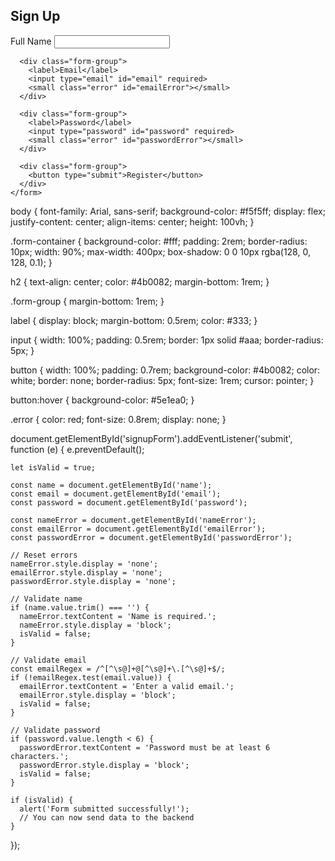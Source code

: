 <!DOCTYPE html>
<html lang="en">
<head>
  <meta charset="UTF-8">
  <meta name="viewport" content="width=device-width, initial-scale=1">
  <title>User Sign-Up Form</title>
  <link rel="stylesheet" href="style.css">
</head>
<body>

  <div class="form-container">
    <h2>Sign Up</h2>
    <form id="signupForm">
      <div class="form-group">
        <label>Full Name</label>
        <input type="text" id="name" required>
        <small class="error" id="nameError"></small>
      </div>

      <div class="form-group">
        <label>Email</label>
        <input type="email" id="email" required>
        <small class="error" id="emailError"></small>
      </div>

      <div class="form-group">
        <label>Password</label>
        <input type="password" id="password" required>
        <small class="error" id="passwordError"></small>
      </div>

      <div class="form-group">
        <button type="submit">Register</button>
      </div>
    </form>
  </div>

  <script src="script.js"></script>
</body>
</html>
body {
    font-family: Arial, sans-serif;
    background-color: #f5f5ff;
    display: flex;
    justify-content: center;
    align-items: center;
    height: 100vh;
  }
  
  .form-container {
    background-color: #fff;
    padding: 2rem;
    border-radius: 10px;
    width: 90%;
    max-width: 400px;
    box-shadow: 0 0 10px rgba(128, 0, 128, 0.1);
  }
  
  h2 {
    text-align: center;
    color: #4b0082;
    margin-bottom: 1rem;
  }
  
  .form-group {
    margin-bottom: 1rem;
  }
  
  label {
    display: block;
    margin-bottom: 0.5rem;
    color: #333;
  }
  
  input {
    width: 100%;
    padding: 0.5rem;
    border: 1px solid #aaa;
    border-radius: 5px;
  }
  
  button {
    width: 100%;
    padding: 0.7rem;
    background-color: #4b0082;
    color: white;
    border: none;
    border-radius: 5px;
    font-size: 1rem;
    cursor: pointer;
  }
  
  button:hover {
    background-color: #5e1ea0;
  }
  
  .error {
    color: red;
    font-size: 0.8rem;
    display: none;
  }
  
document.getElementById('signupForm').addEventListener('submit', function (e) {
    e.preventDefault();
  
    let isValid = true;
  
    const name = document.getElementById('name');
    const email = document.getElementById('email');
    const password = document.getElementById('password');
  
    const nameError = document.getElementById('nameError');
    const emailError = document.getElementById('emailError');
    const passwordError = document.getElementById('passwordError');
  
    // Reset errors
    nameError.style.display = 'none';
    emailError.style.display = 'none';
    passwordError.style.display = 'none';
  
    // Validate name
    if (name.value.trim() === '') {
      nameError.textContent = 'Name is required.';
      nameError.style.display = 'block';
      isValid = false;
    }
  
    // Validate email
    const emailRegex = /^[^\s@]+@[^\s@]+\.[^\s@]+$/;
    if (!emailRegex.test(email.value)) {
      emailError.textContent = 'Enter a valid email.';
      emailError.style.display = 'block';
      isValid = false;
    }
  
    // Validate password
    if (password.value.length < 6) {
      passwordError.textContent = 'Password must be at least 6 characters.';
      passwordError.style.display = 'block';
      isValid = false;
    }
  
    if (isValid) {
      alert('Form submitted successfully!');
      // You can now send data to the backend
    }
  });

